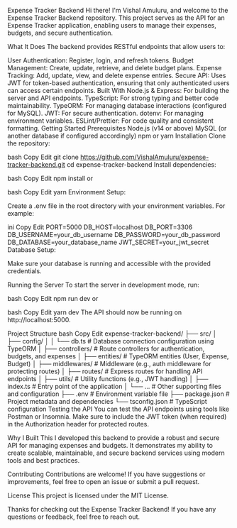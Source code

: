 Expense Tracker Backend
Hi there! I'm Vishal Amuluru, and welcome to the Expense Tracker Backend repository. This project serves as the API for an Expense Tracker application, enabling users to manage their expenses, budgets, and secure authentication.

What It Does
The backend provides RESTful endpoints that allow users to:

User Authentication: Register, login, and refresh tokens.
Budget Management: Create, update, retrieve, and delete budget plans.
Expense Tracking: Add, update, view, and delete expense entries.
Secure API: Uses JWT for token-based authentication, ensuring that only authenticated users can access certain endpoints.
Built With
Node.js & Express: For building the server and API endpoints.
TypeScript: For strong typing and better code maintainability.
TypeORM: For managing database interactions (configured for MySQL).
JWT: For secure authentication.
dotenv: For managing environment variables.
ESLint/Prettier: For code quality and consistent formatting.
Getting Started
Prerequisites
Node.js (v14 or above)
MySQL (or another database if configured accordingly)
npm or yarn
Installation
Clone the repository:

bash
Copy
Edit
git clone https://github.com/VishalAmuluru/expense-tracker-backend.git
cd expense-tracker-backend
Install dependencies:

bash
Copy
Edit
npm install
or

bash
Copy
Edit
yarn
Environment Setup:

Create a .env file in the root directory with your environment variables. For example:

ini
Copy
Edit
PORT=5000
DB_HOST=localhost
DB_PORT=3306
DB_USERNAME=your_db_username
DB_PASSWORD=your_db_password
DB_DATABASE=your_database_name
JWT_SECRET=your_jwt_secret
Database Setup:

Make sure your database is running and accessible with the provided credentials.

Running the Server
To start the server in development mode, run:

bash
Copy
Edit
npm run dev
or

bash
Copy
Edit
yarn dev
The API should now be running on http://localhost:5000.

Project Structure
bash
Copy
Edit
expense-tracker-backend/
├── src/
│   ├── config/
│   │   └── db.ts          # Database connection configuration using TypeORM
│   ├── controllers/       # Route controllers for authentication, budgets, and expenses
│   ├── entities/          # TypeORM entities (User, Expense, Budget)
│   ├── middlewares/       # Middleware (e.g., auth middleware for protecting routes)
│   ├── routes/            # Express routes for handling API endpoints
│   ├── utils/             # Utility functions (e.g., JWT handling)
│   ├── index.ts           # Entry point of the application
│   └── ...                # Other supporting files and configuration
├── .env                   # Environment variable file
├── package.json           # Project metadata and dependencies
└── tsconfig.json          # TypeScript configuration
Testing the API
You can test the API endpoints using tools like Postman or Insomnia. Make sure to include the JWT token (when required) in the Authorization header for protected routes.

Why I Built This
I developed this backend to provide a robust and secure API for managing expenses and budgets. It demonstrates my ability to create scalable, maintainable, and secure backend services using modern tools and best practices.

Contributing
Contributions are welcome! If you have suggestions or improvements, feel free to open an issue or submit a pull request.

License
This project is licensed under the MIT License.

Thanks for checking out the Expense Tracker Backend! If you have any questions or feedback, feel free to reach out.
